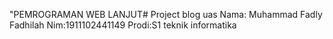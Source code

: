 "PEMROGRAMAN WEB LANJUT#
Project blog uas
Nama: Muhammad Fadly Fadhilah
Nim:1911102441149
Prodi:S1 teknik informatika
